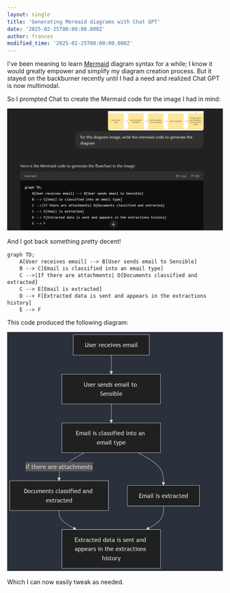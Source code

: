 ```yaml
---
layout: single
title: 'Generating Mermaid diagrams with Chat GPT'
date: '2025-02-25T00:00:00.000Z'
author: frances
modified_time: '2025-02-25T00:00:00.000Z'
---
```


I've been meaning to learn [Mermaid](https://mermaid.live/) diagram syntax for a while; I know it would greatly empower and simplify my diagram creation process. But it stayed on the backburner recently until I had a need and realized Chat GPT is now multimodal.

So I prompted Chat to create the Mermaid code for the image I had in mind:

![Old table of contents](/assets/images/mermaid_1.png)

And I got back something pretty decent!

```
graph TD;
    A[User receives email] --> B[User sends email to Sensible]
    B --> C[Email is classified into an email type]
    C -->|If there are attachments| D[Documents classified and extracted]
    C --> E[Email is extracted]
    D --> F[Extracted data is sent and appears in the extractions history]
    E --> F

```



This code produced the following diagram:

![Old table of contents](/assets/images/mermaid_2.png)

Which I can now easily tweak as needed.
